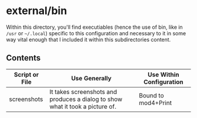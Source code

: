 # external/bin

Within this directory, you'll find executiables (hence the use of bin, like in `/usr` or `~/.local`) specific to this configuration and necessary to it in some way vital enough that I included it within this subdirectories content.

## Contents

| Script or File | Use Generally                                                                 | Use Within Configuration |
| -------------- | ----------------------------------------------------------------------------- | ------------------------ |
| screenshots    | It takes screenshots and produces a dialog to show what it took a picture of. | Bound to mod4+Print      |



